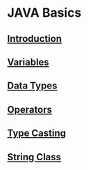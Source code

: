 # JAVA Basics

## [Introduction](docs/01-basic.md)

## [Variables](docs/02-variables.md)

## [Data Types](docs/03-datatypes.md)

## [Operators](docs/04-operators.md)

## [Type Casting](docs/05-type-casting.md)

## [String Class](docs/06-type-casting.md)